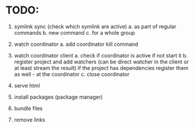 # TODO:

1. symlink sync (check which symlink are active)
   a. as part of regular commands
   b. new command
   c. for a whole group

2. watch coordinator
   a. add coordinator kill command

3. watch coordinator client
   a. check if coordinator is active if not start it
   b. register project and add watchers (can be direct watcher in the client or at least stream the result)
   if the project has dependencies register them as well - at the coordinator
   c. close coordinator

4. serve html

5. install packages (package manager)

6. bundle files

7. remove links
